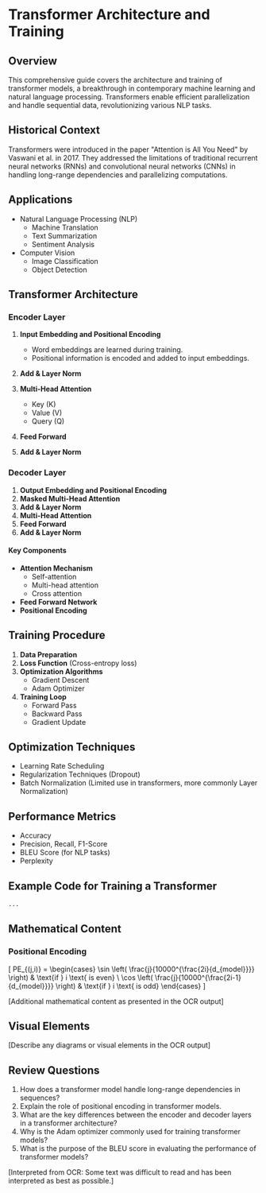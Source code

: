 # Transformer Architecture and Training

## Overview
This comprehensive guide covers the architecture and training of transformer models, a breakthrough in contemporary machine learning and natural language processing. Transformers enable efficient parallelization and handle sequential data, revolutionizing various NLP tasks.

## Historical Context
Transformers were introduced in the paper "Attention is All You Need" by Vaswani et al. in 2017. They addressed the limitations of traditional recurrent neural networks (RNNs) and convolutional neural networks (CNNs) in handling long-range dependencies and parallelizing computations.

## Applications
- Natural Language Processing (NLP)
  - Machine Translation
  - Text Summarization
  - Sentiment Analysis
- Computer Vision
  - Image Classification
  - Object Detection

## Transformer Architecture

### Encoder Layer
1. **Input Embedding and Positional Encoding**
   - Word embeddings are learned during training.
   - Positional information is encoded and added to input embeddings.

2. **Add & Layer Norm**
3. **Multi-Head Attention**
   - Key (K)
   - Value (V)
   - Query (Q)

4. **Feed Forward**

5. **Add & Layer Norm**

### Decoder Layer
1. **Output Embedding and Positional Encoding**
2. **Masked Multi-Head Attention**
3. **Add & Layer Norm**
4. **Multi-Head Attention**
5. **Feed Forward**
6. **Add & Layer Norm**

#### Key Components
- **Attention Mechanism**
  - Self-attention
  - Multi-head attention
  - Cross attention
- **Feed Forward Network**
- **Positional Encoding**

## Training Procedure

1. **Data Preparation**
2. **Loss Function** (Cross-entropy loss)
3. **Optimization Algorithms**
   - Gradient Descent
   - Adam Optimizer
4. **Training Loop**
   - Forward Pass
   - Backward Pass
   - Gradient Update

## Optimization Techniques
- Learning Rate Scheduling
- Regularization Techniques (Dropout)
- Batch Normalization (Limited use in transformers, more commonly Layer Normalization)

## Performance Metrics
- Accuracy
- Precision, Recall, F1-Score
- BLEU Score (for NLP tasks)
- Perplexity

## Example Code for Training a Transformer
```python
...
```

## Mathematical Content

### Positional Encoding
\[ PE_{(j,i)} = \begin{cases}
\sin \left( \frac{j}{10000^{\frac{2i}{d_{model}}}} \right) & \text{if } i \text{ is even} \\
\cos \left( \frac{j}{10000^{\frac{2i-1}{d_{model}}}} \right) & \text{if } i \text{ is odd}
\end{cases} \]

[Additional mathematical content as presented in the OCR output]

## Visual Elements

[Describe any diagrams or visual elements in the OCR output]

## Review Questions

1. How does a transformer model handle long-range dependencies in sequences?
2. Explain the role of positional encoding in transformer models.
3. What are the key differences between the encoder and decoder layers in a transformer architecture?
4. Why is the Adam optimizer commonly used for training transformer models?
5. What is the purpose of the BLEU score in evaluating the performance of transformer models?

[Interpreted from OCR: Some text was difficult to read and has been interpreted as best as possible.]